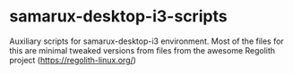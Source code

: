 # samarux-desktop-i3-scripts

Auxiliary scripts for samarux-desktop-i3 environment.
Most of the files for this are minimal tweaked versions from files
from the awesome Regolith project (https://regolith-linux.org/)


